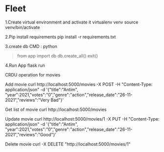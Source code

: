# Fleet
1.Create virtual environment and activate it
virtualenv venv
source venv/bin/activate

2.Pip install requirements
pip install -r requirements.txt

3.create db
CMD :
python
>from app import db
>db.create_all()
>exit()

4.Run App
flask run

CRDU operation for movies

Add movie
curl http://localhost:5000/movies -X POST -H "Content-Type: application/json" -d '{"title":"Antim", "year":2021,"votes":"0","genre":"action","release_date":"26-11-2021","reviews":"Very Bad"}'

Get list of movie
curl http://localhost:5000/movies

Update movie
curl http://localhost:5000/movies/1 -X PUT -H "Content-Type: application/json" -d '{"title":"Antim", "year":2021,"votes":"0","genre":"action","release_date":"26-11-2021","reviews":"Good"}'

Delete movie
curl -X DELETE "http://localhost:5000/movies/1"


